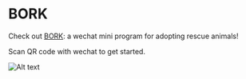 # BORK

Check out [BORK](https://bork.sh): a wechat mini program for adopting rescue animals!

Scan QR code with wechat to get started.

![Alt text](https://raw.githubusercontent.com/johncalvinroberts/fidofinder-mp/master/src/icons/bork-mini-program-qrcode.jpg "Optional title")
